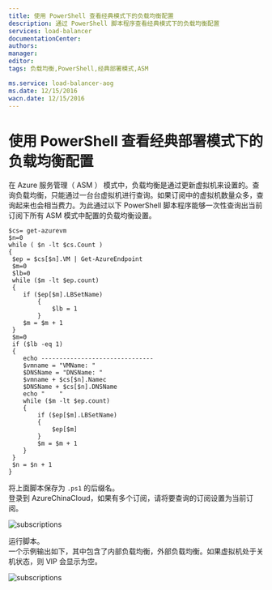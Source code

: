 ```yaml
---
title: 使用 PowerShell 查看经典模式下的负载均衡配置 
description: 通过 PowerShell 脚本程序查看经典模式下的负载均衡配置 
services: load-balancer
documentationCenter: 
authors: 
manager: 
editor: 
tags: 负载均衡,PowerShell,经典部署模式,ASM

ms.service: load-balancer-aog
ms.date: 12/15/2016
wacn.date: 12/15/2016
---
```


# 使用 PowerShell 查看经典部署模式下的负载均衡配置  

在 Azure 服务管理（ ASM ） 模式中，负载均衡是通过更新虚拟机来设置的。查询负载均衡，只能通过一台台虚拟机进行查询。如果订阅中的虚拟机数量众多，查询起来也会相当费力。为此通过以下 PowerShell 脚本程序能够一次性查询出当前订阅下所有 ASM 模式中配置的负载均衡设置。  

    $cs= get-azurevm
    $n=0
    while ( $n -lt $cs.Count )
    {
     $ep = $cs[$n].VM | Get-AzureEndpoint
     $m=0
     $lb=0
     while ($m -lt $ep.count)
     {
        if ($ep[$m].LBSetName)
            {
                $lb = 1
            }
        $m = $m + 1
     }
     $m=0
     if ($lb -eq 1)
     {
        echo -------------------------------
        $vmname = "VMName: "
        $DNSName = "DNSName: "
        $vmname + $cs[$n].Namec
        $DNSName + $cs[$n].DNSName
        echo "    "
        while ($m -lt $ep.count)
        {
            if ($ep[$m].LBSetName)
            {
                $ep[$m]
            }
            $m = $m + 1
        }	
     }
     $n = $n + 1
    }

将上面脚本保存为 `.ps1` 的后缀名。  
登录到 AzureChinaCloud，如果有多个订阅，请将要查询的订阅设置为当前订阅。

![subscriptions](./media/aog-load-balancer-powershell-query-asm-settings/subscriptions.png)

运行脚本。  
一个示例输出如下，其中包含了内部负载均衡，外部负载均衡。如果虚拟机处于关机状态，则 VIP 会显示为空。

![subscriptions](./media/aog-load-balancer-powershell-query-asm-settings/load-balancer-settings.png)